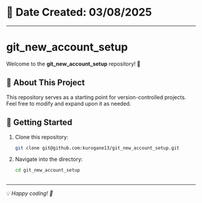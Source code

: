# 📅 Date Created: 03/08/2025

---

# git_new_account_setup

Welcome to the **git_new_account_setup** repository! 🎉

## 📌 About This Project
This repository serves as a starting point for version-controlled projects.
Feel free to modify and expand upon it as needed.

## 🚀 Getting Started

1. Clone this repository:
   ```bash
   git clone git@github.com:kurogane13/git_new_account_setup.git
   ```
2. Navigate into the directory:
   ```bash
   cd git_new_account_setup
   ```

##
---
💡 *Happy coding! 🚀*

